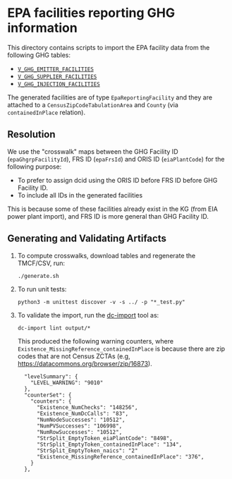 
# EPA facilities reporting GHG information

This directory contains scripts to import the EPA facility data from the
following GHG tables:
- [`V_GHG_EMITTER_FACILITIES`](https://enviro.epa.gov/enviro/ef_metadata_html.ef_metadata_table?p_table_name=V_GHG_EMITTER_FACILITIES&p_topic=GHG)
- [`V_GHG_SUPPLIER_FACILITIES`](https://enviro.epa.gov/enviro/ef_metadata_html.ef_metadata_table?p_table_name=V_GHG_SUPPLIER_FACILITIES&p_topic=GHG)
- [`V_GHG_INJECTION_FACILITIES`](https://enviro.epa.gov/enviro/ef_metadata_html.ef_metadata_table?p_table_name=V_GHG_INJECTION_FACILITIES&p_topic=GHG)

The generated facilities are of type `EpaReportingFacility` and they are
attached to a `CensusZipCodeTabulationArea` and `County` (via
`containedInPlace` relation).

## Resolution

We use the "crosswalk" maps between the GHG Facility ID
(`epaGhgrpFacilityId`), FRS ID (`epaFrsId`) and ORIS ID (`eiaPlantCode`) for
the following purpose:
- To prefer to assign dcid using the ORIS ID before FRS ID before GHG Facility ID.
- To include all IDs in the generated facilities

This is because some of these facilities already exist in the KG (from EIA
power plant import), and FRS ID is more general than GHG Facility ID.

## Generating and Validating Artifacts

1. To compute crosswalks, download tables and regenerate the TMCF/CSV, run:

      ```
      ./generate.sh
      ```

2. To run unit tests:

      ```
      python3 -m unittest discover -v -s ../ -p "*_test.py"
      ```

3. To validate the import, run the [dc-import](https://github.com/datacommonsorg/import#using-import-tool) tool as:

    ```
    dc-import lint output/*
    ```

    This produced the following warning counters, where
    `Existence_MissingReference_containedInPlace` is because there are zip codes that
    are not Census ZCTAs (e.g, https://datacommons.org/browser/zip/16873).

    ```
      "levelSummary": {
        "LEVEL_WARNING": "9010"
      },
      "counterSet": {
        "counters": {
          "Existence_NumChecks": "148256",
          "Existence_NumDcCalls": "83",
          "NumNodeSuccesses": "10512",
          "NumPVSuccesses": "106998",
          "NumRowSuccesses": "10512",
          "StrSplit_EmptyToken_eiaPlantCode": "8498",
          "StrSplit_EmptyToken_containedInPlace": "134",
          "StrSplit_EmptyToken_naics": "2"
          "Existence_MissingReference_containedInPlace": "376",
        }
      },
    ```

